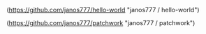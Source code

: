 (https://github.com/janos777/hello-world "janos777 / hello-world")

(https://github.com/janos777/patchwork "janos777 / patchwork")


